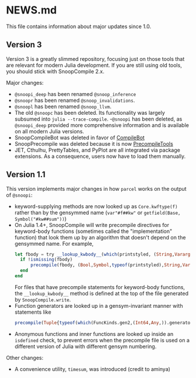 # NEWS.md

This file contains information about major updates since 1.0.

## Version 3

Version 3 is a greatly slimmed repository, focusing just on those tools that are relevant for modern Julia development.
If you are still using old tools, you should stick with SnoopCompile 2.x.

Major changes:
- `@snoopi_deep` has been renamed `@snoop_inference`
- `@snoopr` has been renamed `@snoop_invalidations`.
- `@snoopl` has been renamed `@snoop_llvm`.
- The old `@snoopc` has been deleted. Its functionality was largely subsumed into `julia --trace-compile`.
-`@snoopi` has been deleted, as `@snoopi_deep` provided more comprehensive information and is available on all modern Julia versions.
- SnoopCompileBot was deleted in favor of [CompileBot](https://github.com/aminya/CompileBot.jl)
- SnoopPrecompile was deleted because it is now [PrecompileTools](https://github.com/JuliaLang/PrecompileTools.jl)
- JET, Cthulhu, PrettyTables, and PyPlot are all integrated via package extensions. As a consequence, users now have to load them manually.

## Version 1.1

This version implements major changes in how `parcel` works on the output of `@snoopi`:

- keyword-supplying methods are now looked up as `Core.kwftype(f)` rather than by
  the gensymmed name (`var"#f##kw"` or `getfield(Base, Symbol("#kw##sum"))`)
- On Julia 1.4+, SnoopCompile will write precompile directives for keyword-body functions
  (sometimes called the "implementation" function) that look them up by an algorithm that
  doesn't depend on the gensymmed name. For example,
  ```julia
  let fbody = try __lookup_kwbody__(which(printstyled, (String,Vararg{String,N} where N,))) catch missing end
    if !ismissing(fbody)
        precompile(fbody, (Bool,Symbol,typeof(printstyled),String,Vararg{String,N} where N,))
    end
  end
  ```
  For files that have precompile statements for keyword-body functions, the `__lookup_kwbody__`
  method is defined at the top of the file generated by `SnoopCompile.write`.
- Function generators are looked up in a gensym-invariant manner with statements like
  ```julia
  precompile(Tuple{typeof(which(FuncKinds.gen2,(Int64,Any,)).generator.gen),Any,Any,Any})
  ```
- Anonymous functions and inner functions are looked up inside an `isdefined` check, to
  prevent errors when the precompile file is used on a different version of Julia with
  different gensym numbering.

Other changes:
- A convenience utility, `timesum`, was introduced (credit to aminya)

